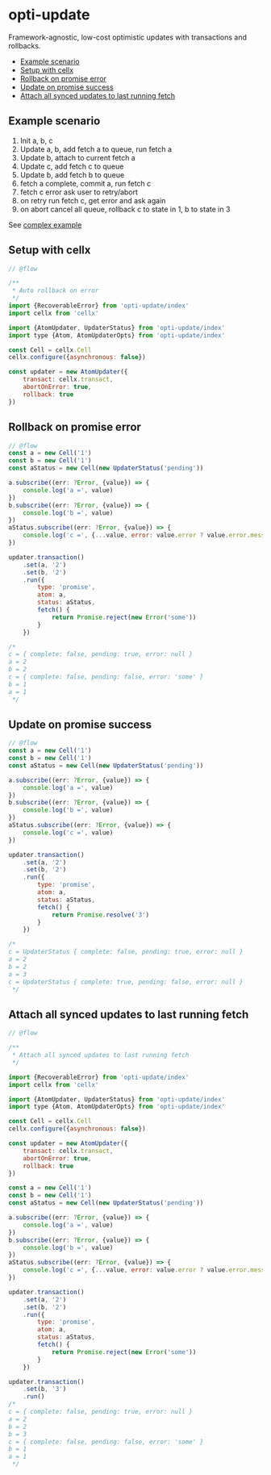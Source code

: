 # opti-update

Framework-agnostic, low-cost optimistic updates with transactions and rollbacks.
<!-- TOC depthFrom:2 depthTo:6 withLinks:1 updateOnSave:1 orderedList:0 -->

- [Example scenario](#example-scenario)
- [Setup with cellx](#setup-with-cellx)
- [Rollback on promise error](#rollback-on-promise-error)
- [Update on promise success](#update-on-promise-success)
- [Attach all synced updates to last running fetch](#attach-all-synced-updates-to-last-running-fetch)

<!-- /TOC -->
## Example scenario

1. Init a, b, c
2. Update a, b, add fetch a to queue, run fetch a
3. Update b, attach to current fetch a
4. Update c, add fetch c to queue
5. Update b, add fetch b to queue
6. fetch a complete, commit a, run fetch c
7. fetch c error ask user to retry/abort
8. on retry run fetch c, get error and ask again
9. on abort cancel all queue, rollback c to state in 1, b to state in 3

See [complex example](./examples/complex.js)

## Setup with cellx

```js
// @flow

/**
 * Auto rollback on error
 */
import {RecoverableError} from 'opti-update/index'
import cellx from 'cellx'

import {AtomUpdater, UpdaterStatus} from 'opti-update/index'
import type {Atom, AtomUpdaterOpts} from 'opti-update/index'

const Cell = cellx.Cell
cellx.configure({asynchronous: false})

const updater = new AtomUpdater({
    transact: cellx.transact,
    abortOnError: true,
    rollback: true
})
```

## Rollback on promise error

```js
// @flow
const a = new Cell('1')
const b = new Cell('1')
const aStatus = new Cell(new UpdaterStatus('pending'))

a.subscribe((err: ?Error, {value}) => {
    console.log('a =', value)
})
b.subscribe((err: ?Error, {value}) => {
    console.log('b =', value)
})
aStatus.subscribe((err: ?Error, {value}) => {
    console.log('c =', {...value, error: value.error ? value.error.message : null})
})

updater.transaction()
    .set(a, '2')
    .set(b, '2')
    .run({
        type: 'promise',
        atom: a,
        status: aStatus,
        fetch() {
            return Promise.reject(new Error('some'))
        }
    })

/*
c = { complete: false, pending: true, error: null }
a = 2
b = 2
c = { complete: false, pending: false, error: 'some' }
b = 1
a = 1
 */
```

## Update on promise success

```js
// @flow
const a = new Cell('1')
const b = new Cell('1')
const aStatus = new Cell(new UpdaterStatus('pending'))

a.subscribe((err: ?Error, {value}) => {
    console.log('a =', value)
})
b.subscribe((err: ?Error, {value}) => {
    console.log('b =', value)
})
aStatus.subscribe((err: ?Error, {value}) => {
    console.log('c =', value)
})

updater.transaction()
    .set(a, '2')
    .set(b, '2')
    .run({
        type: 'promise',
        atom: a,
        status: aStatus,
        fetch() {
            return Promise.resolve('3')
        }
    })

/*
c = UpdaterStatus { complete: false, pending: true, error: null }
a = 2
b = 2
a = 3
c = UpdaterStatus { complete: true, pending: false, error: null }
 */
```

## Attach all synced updates to last running fetch

```js
// @flow

/**
 * Attach all synced updates to last running fetch
 */

import {RecoverableError} from 'opti-update/index'
import cellx from 'cellx'

import {AtomUpdater, UpdaterStatus} from 'opti-update/index'
import type {Atom, AtomUpdaterOpts} from 'opti-update/index'

const Cell = cellx.Cell
cellx.configure({asynchronous: false})

const updater = new AtomUpdater({
    transact: cellx.transact,
    abortOnError: true,
    rollback: true
})

const a = new Cell('1')
const b = new Cell('1')
const aStatus = new Cell(new UpdaterStatus('pending'))

a.subscribe((err: ?Error, {value}) => {
    console.log('a =', value)
})
b.subscribe((err: ?Error, {value}) => {
    console.log('b =', value)
})
aStatus.subscribe((err: ?Error, {value}) => {
    console.log('c =', {...value, error: value.error ? value.error.message : null})
})

updater.transaction()
    .set(a, '2')
    .set(b, '2')
    .run({
        type: 'promise',
        atom: a,
        status: aStatus,
        fetch() {
            return Promise.reject(new Error('some'))
        }
    })

updater.transaction()
    .set(b, '3')
    .run()
/*
c = { complete: false, pending: true, error: null }
a = 2
b = 2
b = 3
c = { complete: false, pending: false, error: 'some' }
b = 1
a = 1
 */
```
